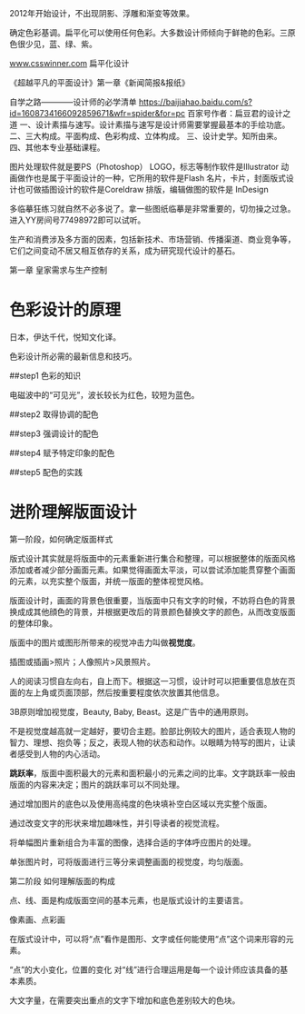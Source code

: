 

2012年开始设计，不出现阴影、浮雕和渐变等效果。

确定色彩基调。扁平化可以使用任何色彩。大多数设计师倾向于鲜艳的色彩。三原色很少见，蓝、绿、紫。

www.csswinner.com
扁平化设计

《超越平凡的平面设计》第一章《新闻简报&报纸》

自学之路————设计师的必学清单
https://baijiahao.baidu.com/s?id=1608734166092859671&wfr=spider&for=pc
百家号作者：扁豆君的设计之道
一、设计素描与速写。设计素描与速写是设计师需要掌握最基本的手绘功底。
二、三大构成。平面构成、色彩构成、立体构成。
三、设计史学。知所由来。
四、其他本专业基础课程。

图片处理软件就是要PS（Photoshop）
LOGO，标志等制作软件是Illustrator
动画做作也是属于平面设计的一种，它所用的软件是Flash
名片，卡片，封面版式设计也可做插图设计的软件是Coreldraw
排版，编辑做图的软件是 InDesign

多临摹狂练习就自然不必多说了。拿一些图纸临摹是非常重要的，切勿操之过急。进入YY房间号77498972即可以试听。

生产和消费涉及多方面的因素，包括新技术、市场营销、传播渠道、商业竞争等，它们之间变动不居又相互依存的关系，成为研究现代设计的基石。

第一章 皇家需求与生产控制


# 色彩设计的原理

日本，伊达千代，悦知文化译。

色彩设计所必需的最新信息和技巧。

##step1 色彩的知识

电磁波中的“可见光”，波长较长为红色，较短为蓝色。


##step2 取得协调的配色

##step3 强调设计的配色

##step4 赋予特定印象的配色

##step5 配色的实践



# 进阶理解版面设计

第一阶段，如何确定版面样式

版式设计其实就是将版面中的元素重新进行集合和整理，可以根据整体的版面风格添加或者减少部分画面元素。如果觉得画面太平淡，可以尝试添加能贯穿整个画面的元素，以充实整个版面，并统一版面的整体视觉风格。

版面设计时，画面的背景色很重要，当版面中只有文字的时候，不妨将白色的背景换成成其他顔色的背景，并根据更改后的背景颜色替换文字的颜色，从而改变版面的整体印象。

版面中的图片或图形所带来的视觉冲击力叫做**视觉度**。

插图或插画>照片；人像照片>风景照片。

人的阅读习惯自左向右，自上而下。根据这一习惯，设计时可以把重要信息放在页面的左上角或页面顶部，然后按重要程度依次放置其他信息。

3B原则增加视觉度，Beauty, Baby, Beast。这是广告中的通用原则。

不是视觉度越高就一定越好，要切合主题。脸部比例较大的图片，适合表现人物的智力、理想、抱负等；反之，表现人物的状态和动作。以眼睛为特写的图片，让读者感受到人物的内心活动。

**跳跃率**，版面中面积最大的元素和面积最小的元素之间的比率。文字跳跃率一般由版面的内容来决定；图片的跳跃率可以不同处理。

通过增加图片的底色以及使用高纯度的色块填补空白区域以充实整个版面。

通过改变文字的形状来增加趣味性，并引导读者的视觉流程。

将单幅图片重新组合为丰富的图像，选择合适的字体呼应图片的处理。

单张图片时，可将版面进行三等分来调整画面的视觉度，均匀版面。

第二阶段  如何理解版面的构成

点、线、面是构成版面空间的基本元素，也是版式设计的主要语言。

像素画、点彩画

在版式设计中，可以将“点”看作是图形、文字或任何能使用“点”这个词来形容的元素。

“点”的大小变化，位置的变化
对“线”进行合理运用是每一个设计师应该具备的基本素质。

大文字量，在需要突出重点的文字下增加和底色差别较大的色块。


